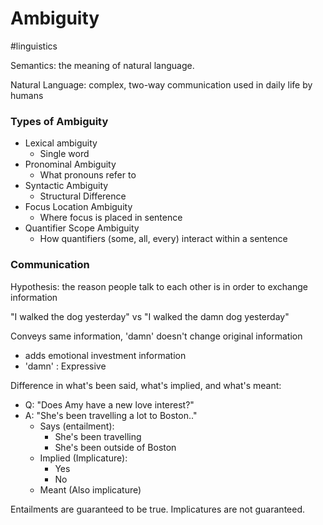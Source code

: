 # Ambiguity
#linguistics 

Semantics: the meaning of natural language.

Natural Language: complex, two-way communication used in daily life by humans
### Types of Ambiguity

- Lexical ambiguity
	- Single word
- Pronominal Ambiguity
	- What pronouns refer to
- Syntactic Ambiguity
	- Structural Difference
- Focus Location Ambiguity
	- Where focus is placed in sentence
- Quantifier Scope Ambiguity
	- How quantifiers (some, all, every) interact within a sentence

### Communication

Hypothesis: the reason people talk to each other is in order to exchange information


"I walked the dog yesterday" vs "I walked the damn dog yesterday"

Conveys same information, 'damn' doesn't change original information
- adds emotional investment information
- 'damn' : Expressive


Difference in what's been said, what's implied, and what's meant:

- Q: "Does Amy have a new love interest?"
- A: "She's been travelling a lot to Boston.."
	- Says (entailment):
		- She's been travelling 
		- She's been outside of Boston
	- Implied (Implicature):
		- Yes
		- No
	- Meant (Also implicature)

Entailments are guaranteed to be true. Implicatures are not guaranteed.
